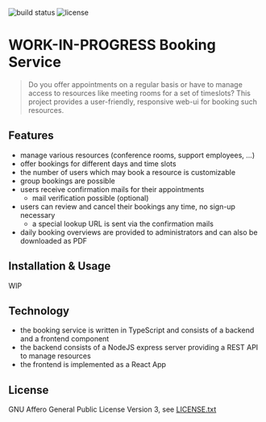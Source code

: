 ![build status](https://github.com/ahbnr/booking/workflows/Booking%20CI/badge.svg?branch=main)
![license](https://img.shields.io/github/license/ahbnr/booking)

# WORK-IN-PROGRESS Booking Service

> Do you offer appointments on a regular basis or have to manage access to resources like meeting rooms for a set of timeslots?
> This project provides a user-friendly, responsive web-ui for booking such resources.

## Features

* manage various resources (conference rooms, support employees, ...)
* offer bookings for different days and time slots
* the number of users which may book a resource is customizable
* group bookings are possible
* users receive confirmation mails for their appointments
  * mail verification possible (optional)
* users can review and cancel their bookings any time, no sign-up necessary
  * a special lookup URL is sent via the confirmation mails
* daily booking overviews are provided to administrators and can also be downloaded as PDF

## Installation & Usage

WIP

## Technology

* the booking service is written in TypeScript and consists of a backend and a frontend component
* the backend consists of a NodeJS express server providing a REST API to manage resources
* the frontend is implemented as a React App

## License

GNU Affero General Public License Version 3, see [LICENSE.txt](LICENSE.txt)
